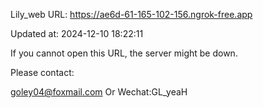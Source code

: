 Lily_web URL: https://ae6d-61-165-102-156.ngrok-free.app

Updated at: 2024-12-10 18:22:11

If you cannot open this URL, the server might be down.

Please contact: 

goley04@foxmail.com Or Wechat:GL_yeaH